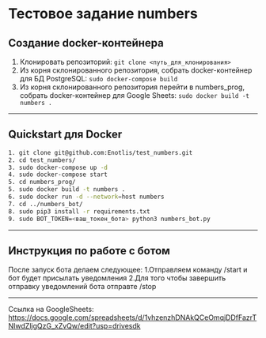Тестовое задание numbers
===========
Создание docker-контейнера
-----------
1. Клонировать репозиторий: `git clone <путь_для_клонирования>`
2. Из корня склонированного репозитория, собрать docker-контейнер для БД PostgreSQL: `sudo docker-compose build`
3. Из корня склонированного репозитория перейти в numbers_prog, собрать docker-контейнер для Google Sheets: `sudo docker build -t numbers .`
***
Quickstart для Docker
-----------
```bash
1. git clone git@github.com:Enotlis/test_numbers.git
2. cd test_numbers/
3. sudo docker-compose up -d
4. sudo docker-compose start
5. cd numbers_prog/
5. sudo docker build -t numbers .
6. sudo docker run -d --network=host numbers
7. cd ../numbers_bot/
8. sudo pip3 install -r requirements.txt
9. sudo BOT_TOKEN=<ваш_токен_бота> python3 numbers_bot.py
```
***
Инструкция по работе с ботом
-----------
После запуск бота делаем следующее:
1.Отправляем команду /start и бот будет присылать уведомления
2.Для того чтобы завершить отправку уведомлений бота отправте /stop
***
Ссылка на GoogleSheets: https://docs.google.com/spreadsheets/d/1vhzenzhDNAkQCeOmqjDDfFazrTNIwdZljgQzG_xZvQw/edit?usp=drivesdk
